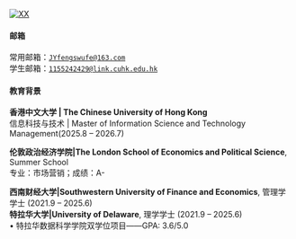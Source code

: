 [![XX](https://img.shields.io/badge/XX-github-blue?logo=github)](https://github.com/YukiNA2020)

#### 邮箱
常用邮箱：<code>JYfengswufe@163.com</code>  
学生邮箱：<code>1155242429@link.cuhk.edu.hk</code>

#### 教育背景
**香港中文大学 | The Chinese University of Hong Kong**<br>
信息科技与技术 | Master of Information Science and Technology Management(2025.8 – 2026.7)<br>   


**伦敦政治经济学院|The London School of Economics and Political Science**, Summer School<br>
专业：市场营销；成绩：A-

**西南财经大学|Southwestern University of Finance and Economics**, 管理学学士 (2021.9 – 2025.6)  
**特拉华大学|University of Delaware**, 理学学士 (2021.9 – 2025.6)<br> 
• 特拉华数据科学学院双学位项目——GPA: 3.6/5.0 

